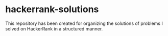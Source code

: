 # hackerrank-solutions
This repository has been created for organizing the solutions of problems I solved on HackerRank in a structured manner.
